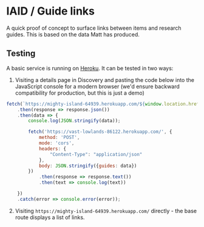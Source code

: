 # IAID / Guide links

A quick proof of concept to surface links between items and research guides. This is based on the data Matt has produced.

## Testing 

A basic service is running on [Heroku](https://mighty-island-64939.herokuapp.com). It can be tested in two ways:
 
 1. Visiting a details page in Discovery and pasting the code below into the JavaScript console for a modern browser (we'd ensure backward compatibility for production, but this is just a demo)

```javascript
fetch(`https://mighty-island-64939.herokuapp.com/${window.location.href.match(/([^/])*$/)[0]}`)
    .then(response => response.json())
    .then(data => {
        console.log(JSON.stringify(data));

        fetch('https://vast-lowlands-86122.herokuapp.com/', {
            method: 'POST',
            mode: 'cors',
            headers: {
                "Content-Type": "application/json"
            },
            body: JSON.stringify({guides: data})
        })
            .then(response => response.text())
            .then(text => console.log(text))

    })
    .catch(error => console.error(error));
``` 

2. Visiting `https://mighty-island-64939.herokuapp.com/` directly - the base route displays a list of links.
